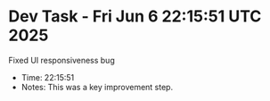 # Dev Task - Fri Jun  6 22:15:51 UTC 2025
Fixed UI responsiveness bug
- Time: 22:15:51
- Notes: This was a key improvement step.
